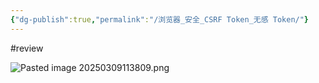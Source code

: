 ```yaml
---
{"dg-publish":true,"permalink":"/浏览器_安全_CSRF Token_无感 Token/"}
---
```


#review  



![Pasted image 20250309113809.png](/img/user/%E9%99%84%E4%BB%B6/Pasted%20image%2020250309113809.png)

